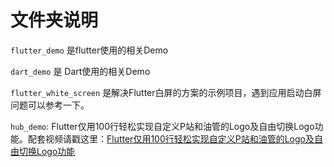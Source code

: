 # 文件夹说明



`flutter_demo` 是flutter使用的相关Demo

`dart_demo` 是 Dart使用的相关Demo

`flutter_white_screen` 是解决Flutter白屏的方案的示例项目，遇到应用启动白屏问题可以参考一下。

`hub_demo`: Flutter仅用100行轻松实现自定义P站和油管的Logo及自由切换Logo功能。配套视频请戳这里：[Flutter仅用100行轻松实现自定义P站和油管的Logo及自由切换Logo功能](https://www.bilibili.com/video/av75564707/)
